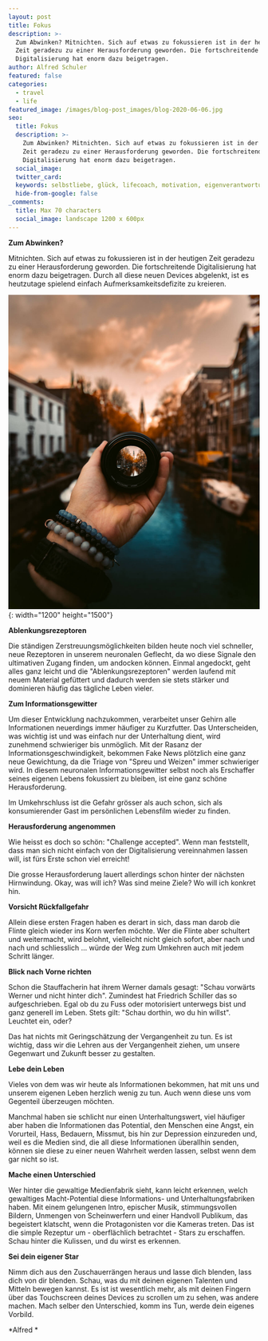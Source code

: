 ```yaml
---
layout: post
title: Fokus
description: >-
  Zum Abwinken? Mitnichten. Sich auf etwas zu fokussieren ist in der heutigen
  Zeit geradezu zu einer Herausforderung geworden. Die fortschreitende
  Digitalisierung hat enorm dazu beigetragen. 
author: Alfred Schuler
featured: false
categories:
  - travel
  - life
featured_image: /images/blog-post_images/blog-2020-06-06.jpg
seo:
  title: Fokus
  description: >-
    Zum Abwinken? Mitnichten. Sich auf etwas zu fokussieren ist in der heutigen
    Zeit geradezu zu einer Herausforderung geworden. Die fortschreitende
    Digitalisierung hat enorm dazu beigetragen.
  social_image:
  twitter_card:
  keywords: selbstliebe, glück, lifecoach, motivation, eigenverantwortung, philosophie
  hide-from-google: false
_comments:
  title: Max 70 characters
  social_image: landscape 1200 x 600px
---
```

**Zum Abwinken?**

Mitnichten. Sich auf etwas zu fokussieren ist in der heutigen Zeit geradezu zu einer Herausforderung geworden. Die fortschreitende Digitalisierung hat enorm dazu beigetragen. Durch all diese neuen Devices abgelenkt, ist es heutzutage spielend einfach Aufmerksamkeitsdefizite zu kreieren.

![](/images/blog-post_images/blog-2020-06-06.jpg){: width="1200" height="1500"}

**Ablenkungsrezeptoren**

Die ständigen Zerstreuungsmöglichkeiten bilden heute noch viel schneller, neue Rezeptoren in unserem neuronalen Geflecht, da wo diese Signale den ultimativen Zugang finden, um andocken können. Einmal angedockt, geht alles ganz leicht und die "Ablenkungsrezeptoren" werden laufend mit neuem Material gefüttert und dadurch werden sie stets stärker und dominieren häufig das tägliche Leben vieler.

**Zum Informationsgewitter**

Um dieser Entwicklung nachzukommen, verarbeitet unser Gehirn alle Informationen neuerdings immer häufiger zu Kurzfutter. Das Unterscheiden, was wichtig ist und was einfach nur der Unterhaltung dient, wird zunehmend schwieriger bis unmöglich. Mit der Rasanz der Informationsgeschwindigkeit, bekommen Fake News plötzlich eine ganz neue Gewichtung, da die Triage von "Spreu und Weizen" immer schwieriger wird. In diesem neuronalen Informationsgewitter selbst noch als Erschaffer seines eigenen Lebens fokussiert zu bleiben, ist eine ganz schöne Herausforderung.

Im Umkehrschluss ist die Gefahr grösser als auch schon, sich als konsumierender Gast im persönlichen Lebensfilm wieder zu finden.

**Herausforderung angenommen**

Wie heisst es doch so schön: "Challenge accepted". Wenn man feststellt, dass man sich nicht einfach von der Digitalisierung vereinnahmen lassen will, ist fürs Erste schon viel erreicht\!

Die grosse Herausforderung lauert allerdings schon hinter der nächsten Hirnwindung. Okay, was will ich? Was sind meine Ziele? Wo will ich konkret hin.

**Vorsicht Rückfallgefahr**

Allein diese ersten Fragen haben es derart in sich, dass man darob die Flinte gleich wieder ins Korn werfen möchte. Wer die Flinte aber schultert und weitermacht, wird belohnt, vielleicht nicht gleich sofort, aber nach und nach und schliesslich ... würde der Weg zum Umkehren auch mit jedem Schritt länger.

**Blick nach Vorne richten**

Schon die Stauffacherin hat ihrem Werner damals gesagt: "Schau vorwärts Werner und nicht hinter dich". Zumindest hat Friedrich Schiller das so aufgeschrieben. Egal ob du zu Fuss oder motorisiert unterwegs bist und ganz generell im Leben. Stets gilt: "Schau dorthin, wo du hin willst". Leuchtet ein, oder?

Das hat nichts mit Geringschätzung der Vergangenheit zu tun. Es ist wichtig, dass wir die Lehren aus der Vergangenheit ziehen, um unsere Gegenwart und Zukunft besser zu gestalten.

**Lebe dein Leben**

Vieles von dem was wir heute als Informationen bekommen, hat mit uns und unserem eigenen Leben herzlich wenig zu tun. Auch wenn diese uns vom Gegenteil überzeugen möchten.

Manchmal haben sie schlicht nur einen Unterhaltungswert, viel häufiger aber haben die Informationen das Potential, den Menschen eine Angst, ein Vorurteil, Hass, Bedauern, Missmut, bis hin zur Depression einzureden und, weil es die Medien sind, die all diese Informationen überallhin senden, können sie diese zu einer neuen Wahrheit werden lassen, selbst wenn dem gar nicht so ist.

**Mache einen Unterschied**

Wer hinter die gewaltige Medienfabrik sieht, kann leicht erkennen, welch gewaltiges Macht-Potential diese Informations- und Unterhaltungsfabriken haben. Mit einem gelungenen Intro, epischer Musik, stimmungsvollen Bildern, Unmengen von Scheinwerfern und einer Handvoll Publikum, das begeistert klatscht, wenn die Protagonisten vor die Kameras treten. Das ist die simple Rezeptur um - oberflächlich betrachtet - Stars zu erschaffen. Schau hinter die Kulissen, und du wirst es erkennen.

**Sei dein eigener Star**

Nimm dich aus den Zuschauerrängen heraus und lasse dich blenden, lass dich von dir blenden. Schau, was du mit deinen eigenen Talenten und Mitteln bewegen kannst. Es ist ist wesentlich mehr, als mit deinen Fingern über das Touchscreen deines Devices zu scrollen um zu sehen, was andere machen. Mach selber den Unterschied, komm ins Tun, werde dein eigenes Vorbild.

*Alfred *

